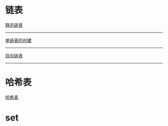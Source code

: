# 链表
[静态链表](./链表/静态链表/chaintable_learning.cpp)
****************
[单链表的创建](./链表/单链表/README.md)
****************
[双向链表](./链表/双向链表/chaintable.h)
****************  

# 哈希表
[哈希表](./哈希表/chainhash/chainhashtable.h)

# set


# 
